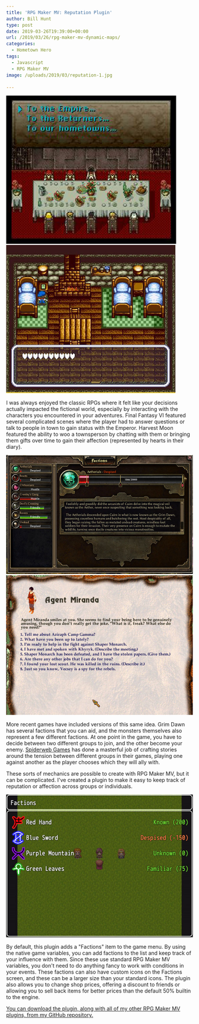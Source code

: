 ```yaml
---
title: 'RPG Maker MV: Reputation Plugin'
author: Bill Hunt
type: post
date: 2019-03-26T19:39:00+00:00
url: /2019/03/26/rpg-maker-mv-dynamic-maps/
categories:
  - Hometown Hero
tags:
  - Javascript
  - RPG Maker MV
image: /uploads/2019/03/reputation-1.jpg

---
```

![Final Fantasy VI banquet with Emperor Gestahl](/uploads/2019/03/ff6.jpg)![Harvest Moon heart affection ranks](/uploads/2019/03/harvestmoon.jpg)

I was always enjoyed the classic RPGs where it felt like your decisions actually
impacted the fictional world, especially by interacting with the characters you
encountered in your adventures. Final Fantasy VI featured several complicated
scenes where the player had to answer questions or talk to people in town to
gain status with the Emperor. Harvest Moon featured the ability to woo a
townsperson by chatting with them or bringing them gifts over time to gain their
affection (represented by hearts in their diary).

![Grim Dawn factions screen](/uploads/2019/03/grimdawn.jpg)![Geneforge 4 by Spiderweb Games](/uploads/2019/03/geneforge4.jpg)

More recent games have included versions of this same idea. Grim Dawn has
several factions that you can aid, and the monsters themselves also represent
a few different factions. At one point in the game, you have to decide between
two different groups to join, and the other become your enemy.
[Spiderweb Games](https://www.spiderwebsoftware.com/) has done a masterful job
of crafting stories around the tension between different groups in their games,
playing one against another as the player chooses which they will ally with.

These sorts of mechanics are possible to create with RPG Maker MV, but it can be
complicated. I've created a plugin to make it easy to keep track of reputation
or affection across groups or individuals.

![Reputation plugin for RPG Maker MV](/uploads/2019/03/reputation-1.jpg)

By default, this plugin adds a "Factions" item to the game menu. By using the
native game variables, you can add factions to the list and keep track of your
influence with them. Since these use standard RPG Maker MV variables, you don't
need to do anything fancy to work with conditions in your events. These factions
can also have custom icons on the Factions screen, and these can be a larger
size than your standard icons. The plugin also allows you to change shop prices,
offering a discount to friends or allowing you to sell back items for better
prices than the default 50% builtin to the  engine.

[You can download the plugin, along with all of my other RPG Maker MV plugins,
from my GitHub repository.](https://github.com/krues8dr/rpgmakermv-plugins)